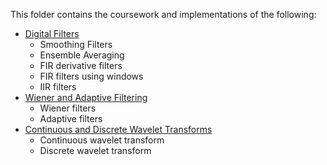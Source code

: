 This folder contains the coursework and implementations of the following:
  - [Digital Filters](https://github.com/NuwanSriBandara/Academic-Project-Codebase/tree/main/Semester%207/Biosignal%20Processing/Digital%20Filters)
    - Smoothing Filters
    - Ensemble Averaging
    - FIR derivative filters
    - FIR filters using windows
    - IIR filters 
  - [Wiener and Adaptive Filtering](https://github.com/NuwanSriBandara/Academic-Project-Codebase/tree/main/Semester%207/Biosignal%20Processing/Wiener%20and%20Adaptive%20Filtering)
    - Wiener filters
    - Adaptive filters
  - [Continuous and Discrete Wavelet Transforms](https://github.com/NuwanSriBandara/Academic-Project-Codebase/tree/main/Semester%207/Biosignal%20Processing/Wavelet%20Transforms)
    - Continuous wavelet transform
    - Discrete wavelet transform
